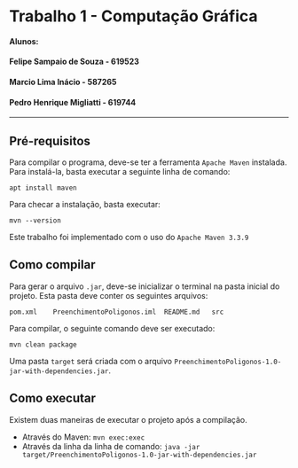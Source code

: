 # Trabalho 1 - Computação Gráfica

#### Alunos:

#### Felipe Sampaio de Souza - 619523

#### Marcio Lima Inácio - 587265

#### Pedro Henrique Migliatti - 619744

---

## Pré-requisitos

Para compilar o programa, deve-se ter a ferramenta `Apache Maven` instalada. Para instalá-la, basta executar a seguinte linha de comando:

`apt install maven`

Para checar a instalação, basta executar:

`mvn --version`

Este trabalho foi implementado com o uso do `Apache Maven 3.3.9`

## Como compilar

Para gerar o arquivo `.jar`, deve-se inicializar o terminal na pasta inicial do projeto. Esta pasta deve conter os seguintes arquivos:

`pom.xml    PreenchimentoPoligonos.iml  README.md   src`

Para compilar, o seguinte comando deve ser executado:

`mvn clean package`

Uma pasta `target` será criada com o arquivo `PreenchimentoPoligonos-1.0-jar-with-dependencies.jar`.

## Como executar

Existem duas maneiras de executar o projeto após a compilação.

- Através do Maven: `mvn exec:exec`
- Através da linha da linha de comando: `java -jar target/PreenchimentoPoligonos-1.0-jar-with-dependencies.jar`